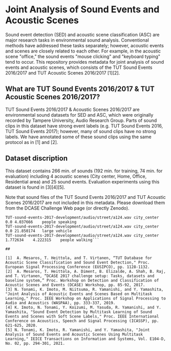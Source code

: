 # Joint Analysis of Sound Events and Acoustic Scenes

Sound event detection (SED) and acoustic scene classification (ASC) are major research tasks in environmental sound analysis. Conventional methods have addressed these tasks separately; however, acoustic events and scenes are closely related to each other. For example, in the acoustic scene "office," the sound events "mouse clicking" and "keyboard typing" tend to occur. This repository provides metadata for joint analysis of sound events and acoustic scenes, which consists of the TUT Sound Events 2016/2017 and TUT Acoustic Scenes 2016/2017 [1][2].

## What are TUT Sound Events 2016/2017 & TUT Acoustic Scenes 2016/2017?

TUT Sound Events 2016/2017 & Acoustic Scenes 2016/2017 are environmental sound datasets for SED and ASC, which were originally recorded by Tampere University, Audio Research Group. Parts of sound clips in this dataset have strong event labels (e.g. TUT Sound Events 2016, TUT Sound Events 2017); however, many of sound clips have no strong labels. We have annotated some of these sound clips using the same protocol as in [1] and [2]. 

## Dataset discription

This dataset contains 266 min. of sounds (192 min. for training, 74 min. for evaluation) including 4 acoustic scenes (City center, Home, Office, Residential area) and 25 sound events. Evaluation experiments using this dataset is found in [3][4][5]. 

Note that sound files of the TUT Sound Events 2016/2017 and TUT Acoustic Scenes 2016/2017 are not included in this metadata. Please download them from the DCASE Challenge Web page (or directly Zenodo).



```path	scene_label	event_start_time	event_end_time	event_label
TUT-sound-events-2017-development/audio/street/a124.wav	city_center	0.0	4.037666	people speaking
TUT-sound-events-2017-development/audio/street/a124.wav	city_center	0.0	21.850174	large vehicle
TUT-sound-events-2017-development/audio/street/a124.wav	city_center	1.772634	4.222315	people walking```

##

[1]  A. Mesaros, T. Heittola, and T. Virtanen, “TUT Database for Acoustic Scene Classification and Sound Event Detection," Proc. European Signal Processing Conference (EUSIPCO), pp. 1128-1132.  
[2]  A. Mesaros, T. Heittola, A. Diment, B. Elizalde, A. Shah, B. Raj, and T. Virtanen, “DCASE 2017 challenge setup: Tasks, datasets and baseline system,” Proc. Workshop on Detection and Classification of Acoustic Scenes and Events (DCASE) Workshop, pp. 85-92, 2017.   
[3] N. Tonami, K. Imoto, M. Niitsuma, R. Yamanishi, and Y. Yamashita, "Joint Analysis of Acoustic Events and Scenes Based on Multitask Learning," Proc. IEEE Workshop on Applications of Signal Processing to Audio and Acoustics (WASPAA), pp. 333-337, 2019.  
[4] K. Imoto, N. Tonami, Y. Koizumi, M. Yasuda, R. Yamanishi, and Y. Yamashita, "Sound Event Detection by Multitask Learning of Sound Events and Scenes with Soft Scene Labels," Proc. IEEE International Conference on Acoustics, Speech and Signal Processing (ICASSP), pp. 621-625, 2020.  
[5] N. Tonami, K. Imoto, R. Yamanishi, and Y. Yamashita, "Joint Analysis of Sound Events and Acoustic Scenes Using Multitask Learning," IEICE Transactions on Information and Systems, Vol. E104-D, No. 02, pp. 294-301, 2021.
